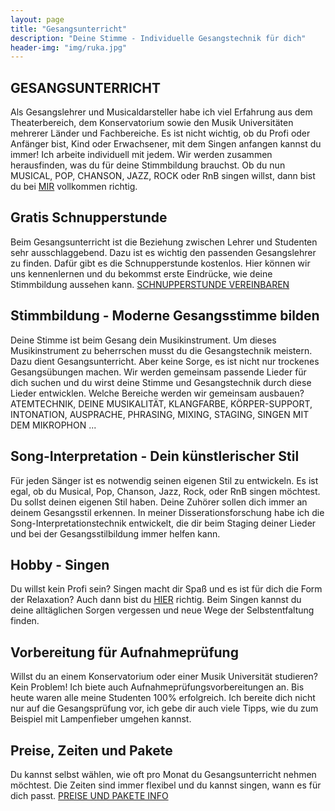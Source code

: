 ```yaml
---
layout: page
title: "Gesangsunterricht"
description: "Deine Stimme - Individuelle Gesangstechnik für dich"
header-img: "img/ruka.jpg"
---
```


## GESANGSUNTERRICHT
Als Gesangslehrer und Musicaldarsteller habe ich viel Erfahrung aus dem Theaterbereich, dem Konservatorium sowie den Musik Universitäten mehrerer Länder und Fachbereiche. Es ist nicht wichtig, ob du Profi oder Anfänger bist, Kind oder Erwachsener, mit dem Singen anfangen kannst du immer! Ich arbeite individuell mit jedem. Wir werden zusammen herausfinden, was du für deine Stimmbildung brauchst.  Ob du nun MUSICAL, POP, CHANSON, JAZZ, ROCK oder RnB singen willst, dann bist du bei [MIR](http://gesangscoaching.at/contact/) vollkommen richtig. 

## Gratis Schnupperstunde
Beim Gesangsunterricht ist die Beziehung zwischen Lehrer und Studenten sehr ausschlaggebend. Dazu ist es wichtig den passenden Gesangslehrer zu finden. Dafür gibt es die Schnupperstunde kostenlos. Hier können wir uns kennenlernen und du bekommst erste Eindrücke, wie deine Stimmbildung aussehen kann. [SCHNUPPERSTUNDE VEREINBAREN ](http://gesangscoaching.at/contact/)

## Stimmbildung - Moderne Gesangsstimme bilden
Deine Stimme ist beim Gesang dein Musikinstrument. Um dieses Musikinstrument zu beherrschen musst du die Gesangstechnik meistern. Dazu dient Gesangsunterricht. Aber keine Sorge, es ist nicht nur trockenes Gesangsübungen machen. Wir werden gemeinsam passende Lieder für dich suchen und du wirst deine Stimme und Gesangstechnik durch diese Lieder entwicklen. Welche Bereiche werden wir gemeinsam ausbauen? ATEMTECHNIK, DEINE MUSIKALITÄT, KLANGFARBE, KÖRPER-SUPPORT, INTONATION, AUSPRACHE, PHRASING, MIXING, STAGING, SINGEN MIT DEM MIKROPHON ...

## Song-Interpretation - Dein künstlerischer Stil
Für jeden Sänger ist es notwendig seinen eigenen Stil zu entwickeln. Es ist egal, ob du Musical, Pop, Chanson, Jazz, Rock, oder RnB singen möchtest. Du sollst deinen eigenen Stil haben. Deine Zuhörer sollen dich immer an deinem Gesangsstil erkennen. In meiner Disserationsforschung habe ich die Song-Interpretationstechnik entwickelt, die dir beim Staging deiner Lieder und bei der Gesangsstilbildung immer helfen kann. 

## Hobby - Singen
Du willst kein Profi sein? Singen macht dir Spaß und es ist für dich die Form der Relaxation? Auch dann bist du [HIER](http://gesangscoaching.at/contact/) richtig. Beim Singen kannst du deine alltäglichen Sorgen vergessen und neue Wege der Selbstentfaltung finden.

## Vorbereitung für Aufnahmeprüfung 
Willst du an einem Konservatorium oder einer Musik Universität studieren? Kein Problem! Ich biete auch Aufnahmeprüfungsvorbereitungen an. Bis heute waren alle meine Studenten 100% erfolgreich. Ich bereite dich nicht nur auf die Gesangsprüfung vor, ich gebe dir auch viele Tipps, wie du zum Beispiel mit Lampenfieber umgehen kannst. 

## Preise, Zeiten und Pakete
Du kannst selbst wählen, wie oft pro Monat du Gesangsunterricht nehmen möchtest. Die Zeiten sind immer flexibel und du kannst singen, wann es für dich passt. [PREISE UND PAKETE INFO](http://gesangscoaching.at/contact/)

